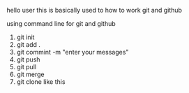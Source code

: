 hello user this is basically used to how to work git and github

using command line for git and github

1. git init
2. git add .
3. git commint -m "enter your messages"
4. git push
5. git pull
6. git merge
7. git clone
   like this
